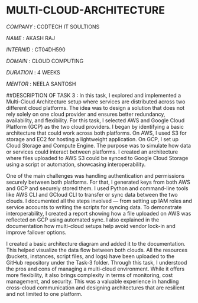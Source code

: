 # MULTI-CLOUD-ARCHITECTURE

*COMPANY* : CODTECH IT SOULTIONS

*NAME* : AKASH RAJ

*INTERNID* : CT04DH590

*DOMAIN* : CLOUD COMPUTING

*DURATION* : 4 WEEKS

*MENTOR* : NEELA SANTOSH

##DESCRIPTION OF TASK 3 :
In this task, I explored and implemented a Multi-Cloud Architecture setup where services are distributed across two different cloud platforms. The idea was to design a solution that does not rely solely on one cloud provider and ensures better redundancy, availability, and flexibility. For this task, I selected AWS and Google Cloud Platform (GCP) as the two cloud providers. I began by identifying a basic architecture that could work across both platforms. On AWS, I used S3 for storage and EC2 for hosting a lightweight application. On GCP, I set up Cloud Storage and Compute Engine. The purpose was to simulate how data or services could interact between platforms. I created an architecture where files uploaded to AWS S3 could be synced to Google Cloud Storage using a script or automation, showcasing interoperability.

One of the main challenges was handling authentication and permissions securely between both platforms. For that, I generated keys from both AWS and GCP and securely stored them. I used Python and command-line tools like AWS CLI and GCloud CLI to transfer or sync data between the two clouds. I documented all the steps involved — from setting up IAM roles and service accounts to writing the scripts for syncing data. To demonstrate interoperability, I created a report showing how a file uploaded on AWS was reflected on GCP using automated sync. I also explained in the documentation how multi-cloud setups help avoid vendor lock-in and improve failover options.

I created a basic architecture diagram and added it to the documentation. This helped visualize the data flow between both clouds. All the resources (buckets, instances, script files, and logs) have been uploaded to the GitHub repository under the Task-3 folder. Through this task, I understood the pros and cons of managing a multi-cloud environment. While it offers more flexibility, it also brings complexity in terms of monitoring, cost management, and security. This was a valuable experience in handling cross-cloud communication and designing architectures that are resilient and not limited to one platform.

